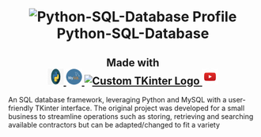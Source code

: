 <h1 align="center">
  <img src="" alt="Python-SQL-Database Profile" width="256" height="256">
  <br>
  Python-SQL-Database
  <br>
</h1>

<h2 align="center">
  Made with
  <br>
  <div id="banner">
    <div class="inline-block" align="center">
        <div>
            <a href="https://www.python.org">
                <img src="https://github.com/jgardiner1/Python-SQL-Database/blob/main/Images/kisspng-professional-python-programmer-computer-programmin-python-logo-download-5b47725c1cc0d6.3474912915314089881178.jpg" alt="Python Logo" width="32" height="32">
            </a>
            <a href="https://www.mysql.com">
                <img src="https://github.com/jgardiner1/Python-SQL-Database/blob/main/Images/MySQL%20Logo.png" alt="MySQL Logo" width="32" height="32">
            </a>
            <a href="https://customtkinter.tomschimansky.com">
                <img src="" alt="Custom TKinter Logo" width="32" height="32">
            </a>
            <a href="https://www.youtube.com">
                <img src="https://github.com/JamesGardiner1/BrianBot-Online/blob/main/images/YoutubeLogo.png?raw=true" alt="Youtube Logo" width="32" height="32">
            </a>
        </div>
    </div>
</div>
</h1>

An SQL database framework, leveraging Python and MySQL with a user-friendly TKinter interface. 
The original project was developed for a small business to streamline operations such as storing, retrieving and searching available contractors but can be adapted/changed to fit a variety 
